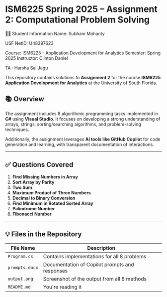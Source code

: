 # ISM6225 Spring 2025 – Assignment 2: Computational Problem Solving

👨‍💻 Student Information Name: Subham Mohanty

USF NetID: U48397623

Course: ISM6225 - Application Development for Analytics
Semester: Spring 2025
Instructor: Clinton Daniel 

TA : Harsha Sai Jagu


This repository contains solutions to **Assignment 2** for the course 
**ISM6225 Application Development for Analytics** at the University of South Florida.

## 📚 Overview

The assignment includes 8 algorithmic programming tasks implemented in **C#** using **Visual Studio**. 
It focuses on developing a strong understanding of arrays, strings, sorting/searching algorithms, and
problem-solving techniques.

Additionally, the assignment leverages **AI tools like GitHub Copilot** for code generation and learning,
with transparent documentation of interactions.


---

## ✅ Questions Covered

1. **Find Missing Numbers in Array**
2. **Sort Array by Parity**
3. **Two Sum**
4. **Maximum Product of Three Numbers**
5. **Decimal to Binary Conversion**
6. **Find Minimum in Rotated Sorted Array**
7. **Palindrome Number**
8. **Fibonacci Number**

---

## 💡 Files in the Repository

| File Name       | Description                                       |
|-----------------|---------------------------------------------------|
| `Program.cs`    | Contains implementations for all 8 problems       |
| `prompts.docx`  | Documentation of Copilot prompts and responses    |
| `output.png`    | Screenshot of the output from all 8 methods       |
| `README.md`     | You're reading it                                 |




